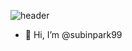 ![header](https://capsule-render.vercel.app/api?type=wave&color=auto&height=200&section=header&text=💞️SUBIN💞️&fontSize=50)


- 👋 Hi, I’m @subinpark99




